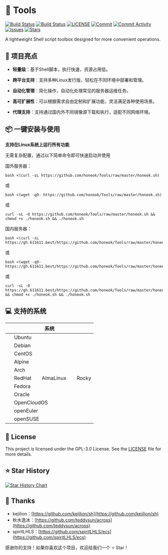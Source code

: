# 🧰 Tools

[![Build Status](https://github.com/honeok/Tools/actions/workflows/nginx-build.yml/badge.svg)](https://github.com/honeok/Tools/actions/workflows/nginx-build.yml) [![Build Status](https://github.com/honeok/Tools/actions/workflows/php-build.yml/badge.svg)](https://github.com/honeok/Tools/actions/workflows/php-build.yml) [![LICENSE](https://img.shields.io/github/license/honeok/Tools.svg?style=flat)](./LICENSE) [![Commit](https://img.shields.io/github/last-commit/honeok/Tools)](https://github.com/honeok/Tools) [![Commit Activity](https://img.shields.io/github/commit-activity/m/honeok/Tools.svg)](https://github.com/honeok/Tools) [![Issues](https://img.shields.io/github/issues/honeok/Tools.svg)](https://github.com/honeok/Tools) [![Stars](https://img.shields.io/github/stars/honeok/Tools.svg)](https://github.com/honeok/Tools)

A lightweight Shell script toolbox designed for more convenient operations.

## 🚀 项目亮点

- **轻量级**：基于Shell脚本，执行快速，资源占用低。

- **跨平台支持**：支持多种Linux发行版，轻松在不同环境中部署和管理。
- **自动化管理**：简化操作，自动化处理常见的服务器运维任务。
- **高可扩展性**：可以根据需求自由定制和扩展功能，灵活满足各种使用场景。
- **代理支持**：支持通过国内外不同镜像源下载和执行，适配不同网络环境。

## 📦 一键安装与使用

**支持在Linux系统上运行所有功能**

无需复杂配置，通过以下简单命令即可快速启动并使用

国外服务器：
```shell
bash <(curl -sL https://github.com/honeok/Tools/raw/master/honeok.sh)
```
或
```shell
bash <(wget -qO- https://github.com/honeok/Tools/raw/master/honeok.sh)
```
或
```shell
curl -sL -O https://github.com/honeok/Tools/raw/master/honeok.sh && chmod +x ./honeok.sh && ./honeok.sh
```

国内服务器：
```shell
bash <(curl -sL https://gh.611611.best/https://github.com/honeok/Tools/raw/master/honeok.sh)
```
或
```shell
bash <(wget -qO- https://gh.611611.best/https://github.com/honeok/Tools/raw/master/honeok.sh)
```
或
```shell
curl -sL -O https://gh.611611.best/https://github.com/honeok/Tools/raw/master/honeok.sh && chmod +x ./honeok.sh && ./honeok.sh
```

## 💻 支持的系统

| 系统                                                                                                                                                                                                                                                        |
| --------------------------------------------------------------------------------------------------------------------------------------------------------------------------------------------------------------------------------------------------------------- |
| <img width="16" height="16" src="https://canonical-subiquity.readthedocs-hosted.com/en/latest/_static/favicon.png" /> Ubuntu                                                                                                                                    |
| <img width="16" height="16" src="https://www.debian.org/favicon.ico" /> Debian                                                                                                                                                                                  |
| <img width="16" height="16" src="https://www.centos.org/assets/img/favicon.png" /> CentOS                                                                                                                                                                       |
| <img width="16" height="16" src="https://www.alpinelinux.org/alpine-logo.ico" /> Alpine                                                                                                                                                                         |
| <img width="16" height="16" src="https://archlinux.org/static/favicon.png" /> Arch                                                                                                                                                                              |
| <img width="16" height="16" src="https://www.redhat.com/favicon.ico" /> RedHat &nbsp; <img width="16" height="16" src="https://almalinux.org/fav/favicon.ico" /> AlmaLinux &nbsp; <img width="16" height="16" src="https://rockylinux.org/favicon.png" /> Rocky |
| <img width="16" height="16" src="https://fedoraproject.org/favicon.ico" /> Fedora                                                                                                                                                                               |
| <img width="16" height="16" src="https://www.oracle.com/asset/web/favicons/favicon-32.png" /> Oracle                                                                                                                                                            |
| <img width="16" height="16" src="https://opencloudos.org/qq.ico" /> OpenCloudOS                                                                                                                                                                                 |
| <img width="16" height="16" src="https://www.openeuler.org/favicon.ico" /> openEuler                                                                                                                                                                            |
| <img width="16" height="16" src="https://static.opensuse.org/favicon.ico" /> openSUSE                                                                                                                                                                           |

## 📜 License

This project is licensed under the GPL-3.0 License. See the [LICENSE](./LICENSE) file for more details.

## ⭐ Star History

[![Star History Chart](https://api.star-history.com/svg?repos=honeok/Tools&type=Date)](https://star-history.com/#honeok/Tools&Date)

## 🙏 Thanks

- kejilion：[https://github.com/kejilion/sh](https://github.com/kejilion/sh)
- 秋水逸冰：[https://github.com/teddysun/across](https://github.com/teddysun/across)
- spiritLHLS：[https://github.com/spiritLHLS/ecs](https://github.com/spiritLHLS/ecs)



感谢你的支持！如果你喜欢这个项目，欢迎给我们一个 ⭐ Star！